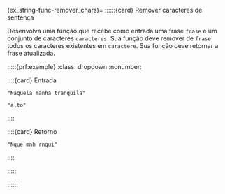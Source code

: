 (ex_string-func-remover_chars)=
::::::{card} Remover caracteres de sentença


Desenvolva uma função que recebe como entrada uma frase `frase` e um conjunto de caracteres `caracteres`. Sua função deve remover de `frase` todos os caracteres existentes em `caractere`. Sua função deve retornar a frase atualizada.


:::::{prf:example}
:class: dropdown
:nonumber:

::::{card} Entrada

```
"Naquela manha tranquila"
```

```
"alto"
```
::::

::::{card} Retorno

```
"Nque mnh rnqui"
```
::::

:::::

::::::